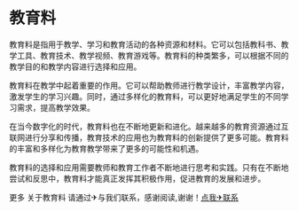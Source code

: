 # 教育料

教育料是指用于教学、学习和教育活动的各种资源和材料。它可以包括教科书、教学工具、教育技术、教学视频、教育游戏等。教育料的种类繁多，可以根据不同的教学目的和教学内容进行选择和应用。

教育料在教学中起着重要的作用。它可以帮助教师进行教学设计，丰富教学内容，激发学生的学习兴趣。同时，通过多样化的教育料，可以更好地满足学生的不同学习需求，提高教学效果。

在当今数字化的时代，教育料也在不断地更新和进化。越来越多的教育资源通过互联网进行分享和传播，教育技术的应用也为教育料的创新提供了更多可能。教育料的丰富和多样化为教育教学带来了更多的可能性和机遇。

教育料的选择和应用需要教师和教育工作者不断地进行思考和实践。只有在不断地尝试和反思中，教育料才能真正发挥其积极作用，促进教育的发展和进步。

更多 关于教育料 请通过✈与我们联系，感谢阅读,谢谢！[点我✈联系](https://ads.k02.cc)